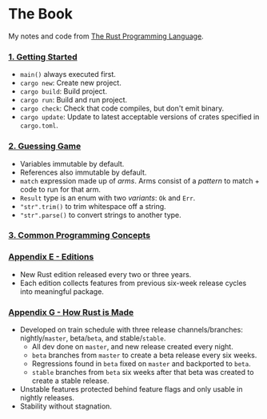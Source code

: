 # The Book
My notes and code from [The Rust Programming Language](https://doc.rust-lang.org/book/).


### [1. Getting Started](https://doc.rust-lang.org/book/ch01-00-getting-started.html)
- `main()` always executed first.
- `cargo new`: Create new project.
- `cargo build`: Build project.
- `cargo run`: Build and run project.
- `cargo check`: Check that code compiles, but don't emit binary.
- `cargo update`: Update to latest acceptable versions of crates specified in `cargo.toml`.


### [2. Guessing Game](https://doc.rust-lang.org/book/ch02-00-guessing-game-tutorial.html)
- Variables immutable by default.
- References also immutable by default.
- `match` expression made up of _arms_. Arms consist of a _pattern_ to match + code to run for that arm.
- `Result` type is an enum with two _variants_: `Ok` and `Err`.
- `"str".trim()` to trim whitespace off a string.
- `"str".parse()` to convert strings to another type.


### [3. Common Programming Concepts](https://doc.rust-lang.org/book/ch03-00-common-programming-concepts.html)


### [Appendix E - Editions](https://doc.rust-lang.org/book/appendix-05-editions.html)
- New Rust edition released every two or three years.
- Each edition collects features from previous six-week release cycles into meaningful package.


### [Appendix G - How Rust is Made](https://doc.rust-lang.org/book/appendix-07-nightly-rust.html)
- Developed on train schedule with three release channels/branches: nightly/`master`, beta/`beta`, and stable/`stable`.
    * All dev done on `master`, and new release created every night.
    * `beta` branches from `master` to create a beta release every six weeks.
    * Regressions found in `beta` fixed on `master` and backported to `beta`.
    * `stable` branches from `beta` six weeks after that beta was created to create a stable release.
- Unstable features protected behind feature flags and only usable in nightly releases.
- Stability without stagnation.
